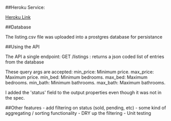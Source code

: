 ##Heroku Service:

[Heroku Link](https://still-island-5342.herokuapp.com/listings)

##Database

The listing.csv file was uploaded into a prostgres database for persistance

##Using the API

The API a single endpoint:
    GET /listings : returns a json coded list of entries from the database

These query args are accepted:
	min_price: Minimum price.
	max_price: Maximum price.
	min_bed: Minimum bedrooms.
	max_bed: Maximum bedrooms.
	min_bath: Minimum bathrooms.
	max_bath: Maximum bathrooms.

I added the 'status' field to the output properties even though it was not in the spec.

##Other features
    - add filtering on status (sold, pending, etc)
	- some kind of aggregating / sorting functionality
    - DRY up the filtering
    - Unit testing
